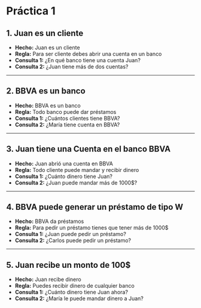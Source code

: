 # Práctica 1

## 1. Juan es un cliente

- **Hecho:** Juan es un cliente  
- **Regla:** Para ser cliente debes abrir una cuenta en un banco  
- **Consulta 1:** ¿En qué banco tiene una cuenta Juan?   
- **Consulta 2:** ¿Juan tiene más de dos cuentas?        

---

## 2. BBVA es un banco

- **Hecho:** BBVA es un banco  
- **Regla:** Todo banco puede dar préstamos  
- **Consulta 1:** ¿Cuántos clientes tiene BBVA?         
- **Consulta 2:** ¿María tiene cuenta en BBVA?           

---

## 3. Juan tiene una Cuenta en el banco BBVA

- **Hecho:** Juan abrió una cuenta en BBVA  
- **Regla:** Todo cliente puede mandar y recibir dinero  
- **Consulta 1:** ¿Cuánto dinero tiene Juan?  
- **Consulta 2:** ¿Juan puede mandar más de 1000$?

---

## 4. BBVA puede generar un préstamo de tipo W

- **Hecho:** BBVA da préstamos  
- **Regla:** Para pedir un préstamo tienes que tener más de 1000$  
- **Consulta 1:** ¿Juan puede pedir un préstamo?  
- **Consulta 2:** ¿Carlos puede pedir un préstamo?

---

## 5. Juan recibe un monto de 100$

- **Hecho:** Juan recibe dinero  
- **Regla:** Puedes recibir dinero de cualquier banco  
- **Consulta 1:** ¿Cuánto dinero tiene Juan ahora?  
- **Consulta 2:** ¿María le puede mandar dinero a Juan?
